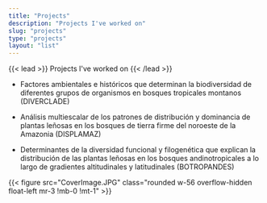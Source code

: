 ```yaml
---
title: "Projects"
description: "Projects I've worked on"
slug: "projects"
type: "projects"
layout: "list"
---
```


{{< lead >}}
Projects I've worked on
{{< /lead >}}

- Factores ambientales e históricos que determinan la biodiversidad de diferentes grupos de organismos en bosques tropicales montanos (DIVERCLADE)

- Análisis multiescalar de los patrones de distribución y dominancia de plantas leñosas en los bosques de tierra firme del noroeste de la Amazonia (DISPLAMAZ)

- Determinantes de la diversidad funcional y filogenética que explican la distribución de las plantas leñosas en los bosques andinotropicales a lo largo de gradientes altitudinales y latitudinales (BOTROPANDES)

{{< figure src="CoverImage.JPG" class="rounded w-56 overflow-hidden float-left mr-3 !mb-0 !mt-1" >}}
